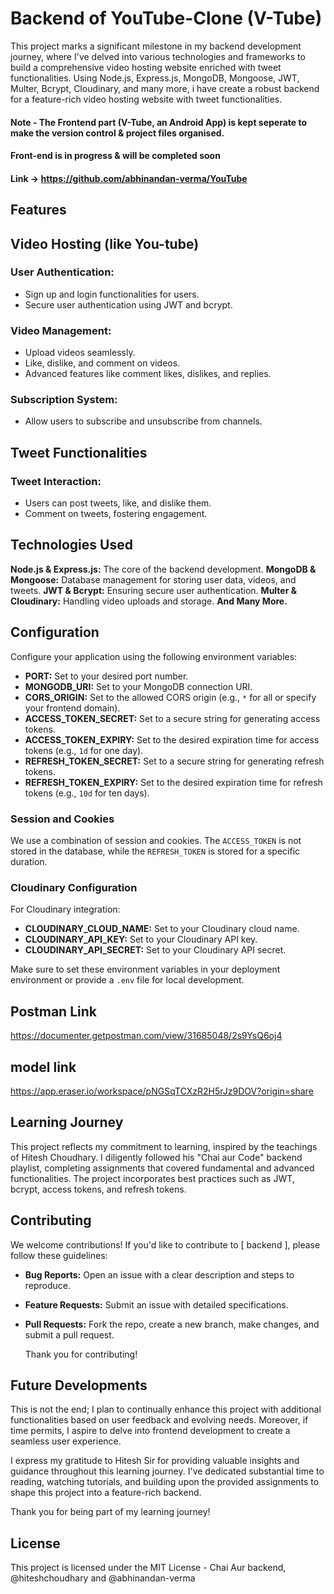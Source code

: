 # Backend of YouTube-Clone (V-Tube) 

This project marks a significant milestone in my backend development journey, where I've delved into various technologies and frameworks to build a comprehensive video hosting website enriched with tweet functionalities. Using Node.js, Express.js, MongoDB, Mongoose, JWT, Multer, Bcrypt, Cloudinary, and many more, i have create a robust backend for a feature-rich video hosting website with tweet functionalities.

#### Note - The Frontend part (V-Tube, an Android App) is kept seperate to make the version control & project files organised.
#### Front-end is in progress & will be completed soon 
#### Link -> https://github.com/abhinandan-verma/YouTube


## Features

## Video Hosting (like You-tube)

### User Authentication:
* Sign up and login functionalities for users.
* Secure user authentication using JWT and bcrypt.

### Video Management:

* Upload videos seamlessly.
* Like, dislike, and comment on videos.
* Advanced features like comment likes, dislikes, and replies.

### Subscription System:
* Allow users to subscribe and unsubscribe from channels.

## Tweet Functionalities
### Tweet Interaction:
* Users can post tweets, like, and dislike them.
* Comment on tweets, fostering engagement.

## Technologies Used
**Node.js & Express.js:**  The core of the backend development.
**MongoDB & Mongoose:** Database management for storing user data, videos, and tweets.
**JWT & Bcrypt:** Ensuring secure user authentication.
**Multer & Cloudinary:** Handling video uploads and storage.
**And Many More.**


## Configuration

Configure your application using the following environment variables:

- **PORT:** Set to your desired port number.
- **MONGODB_URI:** Set to your MongoDB connection URI.
- **CORS_ORIGIN:** Set to the allowed CORS origin (e.g., `*` for all or specify your frontend domain).
- **ACCESS_TOKEN_SECRET:** Set to a secure string for generating access tokens.
- **ACCESS_TOKEN_EXPIRY:** Set to the desired expiration time for access tokens (e.g., `1d` for one day).
- **REFRESH_TOKEN_SECRET:** Set to a secure string for generating refresh tokens.
- **REFRESH_TOKEN_EXPIRY:** Set to the desired expiration time for refresh tokens (e.g., `10d` for ten days).

### Session and Cookies

We use a combination of session and cookies. The `ACCESS_TOKEN` is not stored in the database, while the `REFRESH_TOKEN` is stored for a specific duration.

### Cloudinary Configuration

For Cloudinary integration:

- **CLOUDINARY_CLOUD_NAME:** Set to your Cloudinary cloud name.
- **CLOUDINARY_API_KEY:** Set to your Cloudinary API key.
- **CLOUDINARY_API_SECRET:** Set to your Cloudinary API secret.

Make sure to set these environment variables in your deployment environment or provide a `.env` file for local development.

## Postman Link
https://documenter.getpostman.com/view/31685048/2s9YsQ6oj4
## model link 
https://app.eraser.io/workspace/pNGSqTCXzR2H5rJz9DOV?origin=share
## Learning Journey
This project reflects my commitment to learning, inspired by the teachings of Hitesh Choudhary. I diligently followed his "Chai aur Code" backend playlist, completing assignments that covered fundamental and advanced functionalities. The project incorporates best practices such as JWT, bcrypt, access tokens, and refresh tokens.
## Contributing
We welcome contributions! If you'd like to contribute to [ backend ], please follow these guidelines:
- **Bug Reports:** Open an issue with a clear description and steps to reproduce.
- **Feature Requests:** Submit an issue with detailed specifications.
- **Pull Requests:** Fork the repo, create a new branch, make changes, and submit a pull request.

    Thank you for contributing!
## Future Developments 
This is not the end; I plan to continually enhance this project with additional functionalities based on user feedback and evolving needs. Moreover, if time permits, I aspire to delve into frontend development to create a seamless user experience.

I express my gratitude to Hitesh Sir for providing valuable insights and guidance throughout this learning journey. I've dedicated substantial time to reading, watching tutorials, and building upon the provided assignments to shape this project into a feature-rich backend.

Thank you for being part of my learning journey!
## License

This project is licensed under the MIT License - Chai Aur backend, @hiteshchoudhary and @abhinandan-verma



